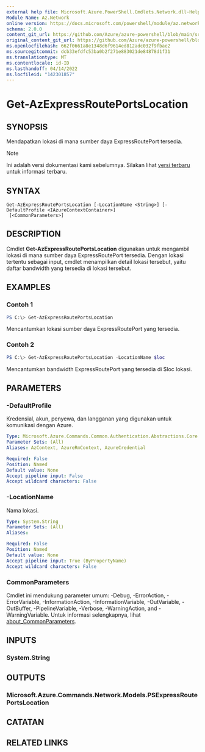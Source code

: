 ```yaml
---
external help file: Microsoft.Azure.PowerShell.Cmdlets.Network.dll-Help.xml
Module Name: Az.Network
online version: https://docs.microsoft.com/powershell/module/az.network/get-azexpressrouteportslocation
schema: 2.0.0
content_git_url: https://github.com/Azure/azure-powershell/blob/main/src/Network/Network/help/Get-AzExpressRoutePortsLocation.md
original_content_git_url: https://github.com/Azure/azure-powershell/blob/main/src/Network/Network/help/Get-AzExpressRoutePortsLocation.md
ms.openlocfilehash: 662f0661a8e1348d6f9614ed812adc032f9fbae2
ms.sourcegitcommit: dcb33efdfc53ba0b2f271e883021de84878d1f31
ms.translationtype: MT
ms.contentlocale: id-ID
ms.lasthandoff: 04/14/2022
ms.locfileid: "142301857"
---
```

# Get-AzExpressRoutePortsLocation

## SYNOPSIS
Mendapatkan lokasi di mana sumber daya ExpressRoutePort tersedia.

> [!NOTE]
>Ini adalah versi dokumentasi kami sebelumnya. Silakan lihat [versi terbaru](/powershell/module/az.network/get-azexpressrouteportslocation) untuk informasi terbaru.

## SYNTAX

```
Get-AzExpressRoutePortsLocation [-LocationName <String>] [-DefaultProfile <IAzureContextContainer>]
 [<CommonParameters>]
```

## DESCRIPTION
Cmdlet **Get-AzExpressRoutePortsLocation** digunakan untuk mengambil lokasi di mana sumber daya ExpressRoutePort tersedia. Dengan lokasi tertentu sebagai input, cmdlet menampilkan detail lokasi tersebut, yaitu daftar bandwidth yang tersedia di lokasi tersebut.

## EXAMPLES

### Contoh 1
```powershell
PS C:\> Get-AzExpressRoutePortsLocation
```

Mencantumkan lokasi sumber daya ExpressRoutePort yang tersedia.

### Contoh 2
```powershell
PS C:\> Get-AzExpressRoutePortsLocation -LocationName $loc
```

Mencantumkan bandwidth ExpressRoutePort yang tersedia di $loc lokasi.

## PARAMETERS

### -DefaultProfile
Kredensial, akun, penyewa, dan langganan yang digunakan untuk komunikasi dengan Azure.

```yaml
Type: Microsoft.Azure.Commands.Common.Authentication.Abstractions.Core.IAzureContextContainer
Parameter Sets: (All)
Aliases: AzContext, AzureRmContext, AzureCredential

Required: False
Position: Named
Default value: None
Accept pipeline input: False
Accept wildcard characters: False
```

### -LocationName
Nama lokasi.

```yaml
Type: System.String
Parameter Sets: (All)
Aliases:

Required: False
Position: Named
Default value: None
Accept pipeline input: True (ByPropertyName)
Accept wildcard characters: False
```

### CommonParameters
Cmdlet ini mendukung parameter umum: -Debug, -ErrorAction, -ErrorVariable, -InformationAction, -InformationVariable, -OutVariable, -OutBuffer, -PipelineVariable, -Verbose, -WarningAction, and -WarningVariable. Untuk informasi selengkapnya, lihat [about_CommonParameters](http://go.microsoft.com/fwlink/?LinkID=113216).

## INPUTS

### System.String

## OUTPUTS

### Microsoft.Azure.Commands.Network.Models.PSExpressRoutePortsLocation

## CATATAN

## RELATED LINKS
